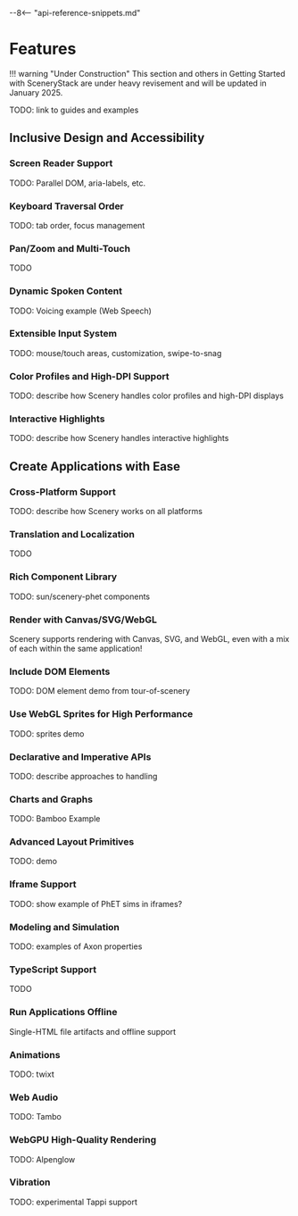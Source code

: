 --8<-- "api-reference-snippets.md"

<link rel="stylesheet" href="/css/examples.css">

# Features

!!! warning "Under Construction"
    This section and others in Getting Started with SceneryStack are under heavy revisement
    and will be updated in January 2025.

TODO: link to guides and examples

## Inclusive Design and Accessibility

### Screen Reader Support

TODO: Parallel DOM, aria-labels, etc.

### Keyboard Traversal Order

TODO: tab order, focus management

### Pan/Zoom and Multi-Touch

TODO

### Dynamic Spoken Content

TODO: Voicing example (Web Speech)

### Extensible Input System

TODO: mouse/touch areas, customization, swipe-to-snag

### Color Profiles and High-DPI Support

TODO: describe how Scenery handles color profiles and high-DPI displays

### Interactive Highlights

TODO: describe how Scenery handles interactive highlights

## Create Applications with Ease

### Cross-Platform Support

TODO: describe how Scenery works on all platforms

### Translation and Localization

TODO

### Rich Component Library

TODO: sun/scenery-phet components

### Render with Canvas/SVG/WebGL

Scenery supports rendering with Canvas, SVG, and WebGL, even with a mix of each within the same application!

<div id="renderer-example" class="sandbox-example"></div>
<script type="module" async src="/js/features/renderer-example.js"></script>

### Include DOM Elements

TODO: DOM element demo from tour-of-scenery

### Use WebGL Sprites for High Performance

TODO: sprites demo

### Declarative and Imperative APIs

TODO: describe approaches to handling

### Charts and Graphs

TODO: Bamboo Example

### Advanced Layout Primitives

TODO: demo

### Iframe Support

TODO: show example of PhET sims in iframes?

### Modeling and Simulation

TODO: examples of Axon properties

### TypeScript Support

TODO

### Run Applications Offline

Single-HTML file artifacts and offline support

### Animations

TODO: twixt

### Web Audio

TODO: Tambo

### WebGPU High-Quality Rendering

TODO: Alpenglow

### Vibration

TODO: experimental Tappi support